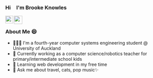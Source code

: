 ### Hi <img src="https://github.com/TheDudeThatCode/TheDudeThatCode/blob/master/Assets/Hi.gif" width="10px"> I'm Brooke Knowles

<a href="https://www.linkedin.com/in/brooke-knowles/">
  <img align="left" width="24px" src="https://cdn.jsdelivr.net/npm/simple-icons@v3/icons/linkedin.svg"  />
</a>
<a href="mailto:brookeknowles7@gmail.com">
  <img align="left" width="26px" src="https://cdn.jsdelivr.net/npm/simple-icons@v3/icons/gmail.svg" />
</a>

<br />

### About Me 😄
- 👩🏻‍🎓 I'm a fourth-year computer systems engineering student @ University of Auckland
- 💼 Currently working as a computer science/robotics teacher for primary/intermediate school kids
- 🌱 Learning web development in my free time
- 💬 Ask me about travel, cats, pop music✨
